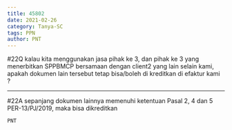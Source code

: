 ```yaml
---
title: 45802
date: 2021-02-26
category: Tanya-SC
tags: PPN
author: PNT
---
```


#22Q kalau kita menggunakan jasa pihak ke 3, dan pihak ke 3 yang menerbitkan SPPBMCP bersamaan dengan client2 yang lain selain kami, apakah dokumen lain tersebut tetap bisa/boleh di kreditkan di efaktur kami ?

---

#22A sepanjang dokumen lainnya memenuhi ketentuan Pasal 2, 4 dan 5 PER-13/PJ/2019, maka bisa dikreditkan

`PNT`
